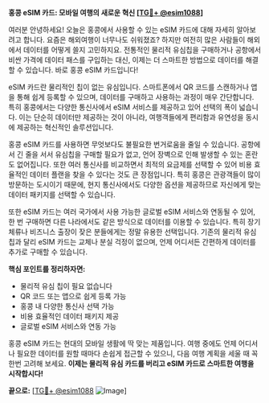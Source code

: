 **홍콩 eSIM 카드: 모바일 여행의 새로운 혁신 [[TG💪+ @esim1088](https://t.me/s/esim1088)]**

여러분 안녕하세요! 오늘은 홍콩에서 사용할 수 있는 eSIM 카드에 대해 자세히 알아보려고 합니다. 요즘은 해외여행이 너무나도 쉬워졌죠? 하지만 여전히 많은 사람들이 해외에서 데이터를 어떻게 쓸지 고민하지요. 전통적인 물리적 유심칩을 구매하거나 공항에서 비싼 가격에 데이터 패스를 구입하는 대신, 이제는 더 스마트한 방법으로 데이터를 해결할 수 있습니다. 바로 홍콩 eSIM 카드입니다!

eSIM 카드란 물리적인 칩이 없는 유심입니다. 스마트폰에서 QR 코드를 스캔하거나 앱을 통해 쉽게 등록할 수 있으며, 데이터를 구매하고 사용하는 과정이 매우 간단합니다. 특히 홍콩에서는 다양한 통신사에서 eSIM 서비스를 제공하고 있어 선택의 폭이 넓습니다. 이는 단순히 데이터만 제공하는 것이 아니라, 여행객들에게 편리함과 유연성을 동시에 제공하는 혁신적인 솔루션입니다.

홍콩 eSIM 카드를 사용하면 무엇보다도 불필요한 번거로움을 줄일 수 있습니다. 공항에서 긴 줄을 서서 유심칩을 구매할 필요가 없고, 언어 장벽으로 인해 발생할 수 있는 혼란도 없어집니다. 또한 여러 통신사를 비교하면서 최적의 요금제를 선택할 수 있어 비용 효율적인 데이터 플랜을 찾을 수 있다는 것도 큰 장점입니다. 특히 홍콩은 관광객들이 많이 방문하는 도시이기 때문에, 현지 통신사에서도 다양한 옵션을 제공하므로 자신에게 맞는 데이터 패키지를 선택할 수 있습니다.

또한 eSIM 카드는 여러 국가에서 사용 가능한 글로벌 eSIM 서비스와 연동될 수 있어, 한 번 구매하면 다른 나라에서도 같은 방식으로 데이터를 이용할 수 있습니다. 특히 장기 체류나 비즈니스 출장이 잦은 분들에게는 정말 유용한 선택입니다. 기존의 물리적 유심칩과 달리 eSIM 카드는 교체나 분실 걱정이 없으며, 언제 어디서든 간편하게 데이터를 추가로 구매할 수 있습니다.

**핵심 포인트를 정리하자면:**  
- 물리적 유심 칩이 필요 없습니다  
- QR 코드 또는 앱으로 쉽게 등록 가능  
- 홍콩 내 다양한 통신사 선택 가능  
- 비용 효율적인 데이터 패키지 제공  
- 글로벌 eSIM 서비스와 연동 가능  

홍콩 eSIM 카드는 현대의 모바일 생활에 딱 맞는 제품입니다. 여행 중에도 언제 어디서나 필요한 데이터를 원할 때마다 손쉽게 접근할 수 있으니, 다음 여행 계획을 세울 때 꼭 한번 고려해 보세요. **이제는 물리적 유심 카드를 버리고 eSIM 카드로 스마트한 여행을 시작합시다!** 

**끝으로:** [[TG💪+ @esim1088](https://t.me/s/esim1088) ![Image](https://i.postimg.cc/Y0z9fWf4/image.png)]